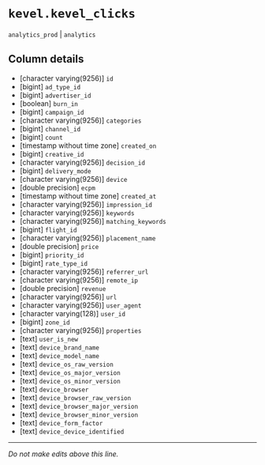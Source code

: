 # `kevel.kevel_clicks`
`analytics_prod` | `analytics`

## Column details
* [character varying(9256)] `id`
* [bigint]    `ad_type_id`
* [bigint]    `advertiser_id`
* [boolean]   `burn_in`
* [bigint]    `campaign_id`
* [character varying(9256)] `categories`
* [bigint]    `channel_id`
* [bigint]    `count`
* [timestamp without time zone] `created_on`
* [bigint]    `creative_id`
* [character varying(9256)] `decision_id`
* [bigint]    `delivery_mode`
* [character varying(9256)] `device`
* [double precision] `ecpm`
* [timestamp without time zone] `created_at`
* [character varying(9256)] `impression_id`
* [character varying(9256)] `keywords`
* [character varying(9256)] `matching_keywords`
* [bigint]    `flight_id`
* [character varying(9256)] `placement_name`
* [double precision] `price`
* [bigint]    `priority_id`
* [bigint]    `rate_type_id`
* [character varying(9256)] `referrer_url`
* [character varying(9256)] `remote_ip`
* [double precision] `revenue`
* [character varying(9256)] `url`
* [character varying(9256)] `user_agent`
* [character varying(128)] `user_id`
* [bigint]    `zone_id`
* [character varying(9256)] `properties`
* [text]      `user_is_new`
* [text]      `device_brand_name`
* [text]      `device_model_name`
* [text]      `device_os_raw_version`
* [text]      `device_os_major_version`
* [text]      `device_os_minor_version`
* [text]      `device_browser`
* [text]      `device_browser_raw_version`
* [text]      `device_browser_major_version`
* [text]      `device_browser_minor_version`
* [text]      `device_form_factor`
* [text]      `device_device_identified`

-------------------------------------------------------------------------------
*Do not make edits above this line.*
